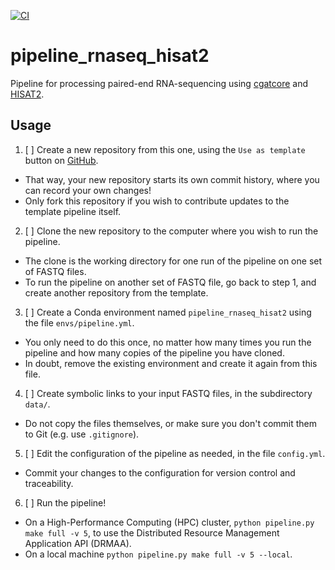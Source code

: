 [![CI](https://github.com/sims-lab/pipeline_rnaseq_hisat2/actions/workflows/build.yml/badge.svg)](https://github.com/sims-lab/pipeline_rnaseq_hisat2/actions/workflows/build.yml)

# pipeline_rnaseq_hisat2

Pipeline for processing paired-end RNA-sequencing using [cgatcore][link-cgatcore] and [HISAT2](http://www.ccb.jhu.edu/software/hisat/index.shtml).

[link-cgatcore]: https://github.com/cgat-developers/cgat-core

## Usage

1. [ ] Create a new repository from this one, using the `Use as template` button on [GitHub](https://github.com/sims-lab/pipeline_rnaseq_hisat2).
  + That way, your new repository starts its own commit history, where you can record your own changes!
  + Only fork this repository if you wish to contribute updates to the template pipeline itself.
2. [ ] Clone the new repository to the computer where you wish to run the pipeline.
  + The clone is the working directory for one run of the pipeline on one set of FASTQ files.
  + To run the pipeline on another set of FASTQ file, go back to step 1, and create another repository from the template.
3. [ ] Create a Conda environment named `pipeline_rnaseq_hisat2` using the file `envs/pipeline.yml`. 
  + You only need to do this once, no matter how many times you run the pipeline and how many copies of the pipeline you have cloned.
  + In doubt, remove the existing environment and create it again from this file.
4. [ ] Create symbolic links to your input FASTQ files, in the subdirectory `data/`.
  + Do not copy the files themselves, or make sure you don't commit them to Git (e.g. use `.gitignore`).
5. [ ] Edit the configuration of the pipeline as needed, in the file `config.yml`.
  + Commit your changes to the configuration for version control and traceability.
6. [ ] Run the pipeline!
  + On a High-Performance Computing (HPC) cluster, `python pipeline.py make full -v 5`, to use the Distributed Resource Management Application API (DRMAA).
  + On a local machine `python pipeline.py make full -v 5 --local`.
